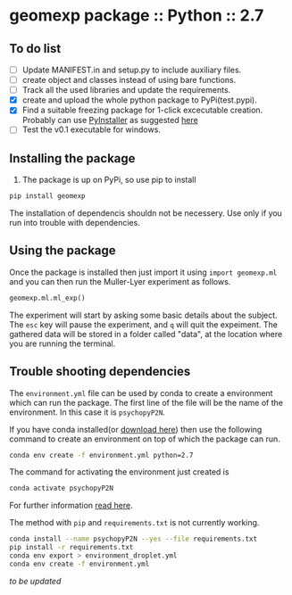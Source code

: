 # geomexp package :: Python :: 2.7

## To do list
- [ ] Update MANIFEST.in and setup.py to include auxiliary files.
- [ ] create object and classes instead of using bare functions.  
- [ ] Track all the used libraries and update the requirements.   
- [x] create and upload the whole python package to PyPi(test.pypi).   
- [x] Find a suitable freezing package for 1-click excecutable creation. Probably can use  [PyInstaller](https://www.pyinstaller.org/) as suggested [here](https://hackernoon.com/the-one-stop-guide-to-easy-cross-platform-python-freezing-part-1-c53e66556a0a)  
- [ ] Test the v0.1 executable for windows.

## Installing the package

1. The package is up on PyPi, so use pip to install

```bash
pip install geomexp  
```
The installation of dependencis shouldn not be necessery. Use only if you run into trouble with dependencies.

## Using the package
Once the package is installed then just import it using `import geomexp.ml` and you can then run the Muller-Lyer experiment as follows.

``` Python
geomexp.ml.ml_exp()  
```
The experiment will start by asking some basic details about the subject. The `esc` key will pause the experiment, and `q` will quit the expeiment. The gathered data will be stored in a folder called "data", at the location where you are running the terminal.


## Trouble shooting dependencies
The `environment.yml` file can be used by conda to create a environment which can run the package. The first line of the file will be the name of the environment. In this case it is `psychopyP2N`.

If you have conda installed(or  [download here](https://www.anaconda.com/distribution/)) then use the following command to create an environment on top of which the package can run.

```bash
conda env create -f environment.yml python=2.7
```
The command for activating the environment just created is

```bash
conda activate psychopyP2N
```
For further information [read here](https://docs.conda.io/projects/conda/en/latest/user-guide/tasks/manage-environments.html#creating-an-environment-from-an-environment-yml-file).  

The method with `pip` and `requirements.txt` is not currently working.
```bash
conda install --name psychopyP2N --yes --file requirements.txt  
pip install -r requirements.txt  
conda env export > environment_droplet.yml  
conda env create -f environment.yml
```
*to be updated*

